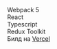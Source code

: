 Webpack 5 <br/>
React <br/>
Typescript <br/>
Redux Toolkit <br/>
Билд на <a href='https://clients-app-etx8-oxd4xsoh6-gobezar.vercel.app/'>Vercel</a>
